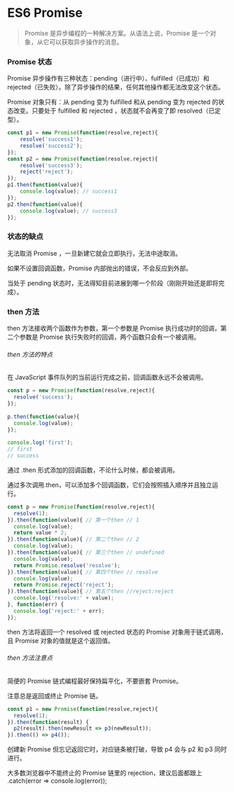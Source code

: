 # ES6 Promise

> Promise 是异步编程的一种解决方案。从语法上说，Promise 是一个对象，从它可以获取异步操作的消息。

### Promise 状态
Promise 异步操作有三种状态：pending（进行中）、fulfilled（已成功）和 rejected（已失败）。除了异步操作的结果，任何其他操作都无法改变这个状态。

Promise 对象只有：从 pending 变为 fulfilled 和从 pending 变为 rejected 的状态改变。只要处于 fulfilled 和 rejected ，状态就不会再变了即 resolved（已定型）。

```javascript
const p1 = new Promise(function(resolve,reject){
    resolve('success1');
    resolve('success2');
}); 
const p2 = new Promise(function(resolve,reject){  
    resolve('success3'); 
    reject('reject');
});
p1.then(function(value){  
    console.log(value); // success1
});
p2.then(function(value){ 
    console.log(value); // success3
});
```

### 状态的缺点

无法取消 Promise ，一旦新建它就会立即执行，无法中途取消。

如果不设置回调函数，Promise 内部抛出的错误，不会反应到外部。

当处于 pending 状态时，无法得知目前进展到哪一个阶段（刚刚开始还是即将完成）。

### then 方法

then 方法接收两个函数作为参数，第一个参数是 Promise 执行成功时的回调，第二个参数是 Promise 执行失败时的回调，两个函数只会有一个被调用。

###### then 方法的特点

在 JavaScript 事件队列的当前运行完成之前，回调函数永远不会被调用。
```javascript
const p = new Promise(function(resolve,reject){
  resolve('success');
});
 
p.then(function(value){
  console.log(value);
});
 
console.log('first');
// first
// success
```
通过 .then 形式添加的回调函数，不论什么时候，都会被调用。

通过多次调用.then，可以添加多个回调函数，它们会按照插入顺序并且独立运行。
```javascript
const p = new Promise(function(resolve,reject){
  resolve(1);
}).then(function(value){ // 第一个then // 1
  console.log(value);
  return value * 2;
}).then(function(value){ // 第二个then // 2
  console.log(value);
}).then(function(value){ // 第三个then // undefined
  console.log(value);
  return Promise.resolve('resolve'); 
}).then(function(value){ // 第四个then // resolve
  console.log(value);
  return Promise.reject('reject'); 
}).then(function(value){ // 第五个then //reject:reject
  console.log('resolve:' + value);
}, function(err) {
  console.log('reject:' + err);
});
```
then 方法将返回一个 resolved 或 rejected 状态的 Promise 对象用于链式调用，且 Promise 对象的值就是这个返回值。

###### then 方法注意点
简便的 Promise 链式编程最好保持扁平化，不要嵌套 Promise。

注意总是返回或终止 Promise 链。

```javascript
const p1 = new Promise(function(resolve,reject){
  resolve(1);
}).then(function(result) {
  p2(result).then(newResult => p3(newResult));
}).then(() => p4());
```

创建新 Promise 但忘记返回它时，对应链条被打破，导致 p4 会与 p2 和 p3 同时进行。

大多数浏览器中不能终止的 Promise 链里的 rejection，建议后面都跟上 .catch(error => console.log(error));